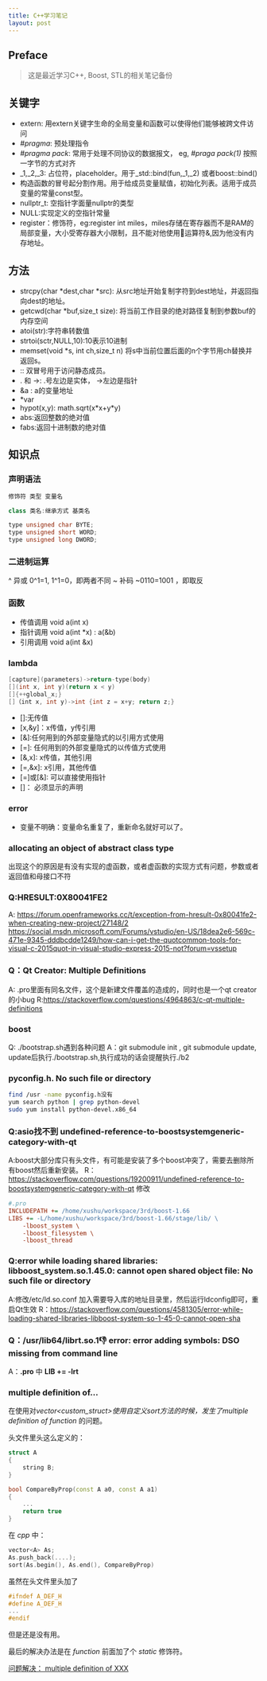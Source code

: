 ```yaml
---
title: C++学习笔记
layout: post
---
```


## Preface
> 这是最近学习C++, Boost, STL的相关笔记备份

## 关键字
* extern: 用extern关键字生命的全局变量和函数可以使得他们能够被跨文件访问
* _#pragma_: 预处理指令
* _#pragma pack_: 常用于处理不同协议的数据报文， eg, _#praga pack(1)_ 按照一字节的方式对齐
* \_1,\_2,\_3: 占位符，placeholder。用于_std::bind(fun,\_1,\_2) 或者boost::bind()
* 构造函数的冒号起分割作用。用于给成员变量赋值，初始化列表。适用于成员变量的常量const型。
* nullptr_t: 空指针字面量nullptr的类型
* NULL:实现定义的空指针常量
* register：修饰符，eg:register int miles，miles存储在寄存器而不是RAM的局部变量，大小受寄存器大小限制，且不能对他使用🏥运算符&,因为他没有内存地址。

## 方法
* strcpy(char \*dest,char \*src): 从src地址开始复制字符到dest地址，并返回指向dest的地址。
* getcwd(char \*buf,size_t size): 将当前工作目录的绝对路径复制到参数buf的内存空间
* atoi(str):字符串转数值
* strtoi(sctr,NULL,10):10表示10进制
* memset(void \*s, int ch,size_t n) 将s中当前位置后面的n个字节用ch替换并返回s。
* :: 双冒号用于访问静态成员。
* \. 和 \->: .号左边是实体， ->左边是指针
* &a : a的变量地址
* \*var
* <cmath> hypot(x,y): math.sqrt(x\*x+y\*y)
* <cmath> abs:返回整数的绝对值
* <cmath> fabs:返回十进制数的绝对值 

## 知识点

### 声明语法
```c++
修饰符 类型 变量名

class 类名:继承方式 基类名

type unsigned char BYTE;
type unsigned short WORD;
type unsigned long DWORD;
```

### 二进制运算
^ 异或 0^1=1, 1^1=0，即两者不同
~ 补码 ~0110=1001 ，即取反

### 函数
* 传值调用 void a(int x)
* 指针调用 void a(int \*x) : a(&b)
* 引用调用 void a(int &x)

### lambda
```c++
[capture](parameters)->return-type(body)
[](int x, int y)(return x < y)
[]{++global_x;}
[]（int x, int y)->int {int z = x+y; return z;}
```

* []:无传值
* \[x,&y\]：x传值，y传引用
* \[&\]:任何用到的外部变量隐式的以引用方式使用
* \[=]: 任何用到的外部变量隐式的以传值方式使用
* \[&,x]: x传值，其他引用
* \[=,&x]: x引用，其他传值
* \[=\]或\[&\]: 可以直接使用指针
* []： 必须显示的声明


### error
* 变量不明确：变量命名重复了，重新命名就好可以了。



###  allocating an object of abstract class type

出现这个的原因是有没有实现的虚函数，或者虚函数的实现方式有问题，参数或者返回值和母接口不符

### Q:HRESULT:0X80041FE2

A: 
https://forum.openframeworks.cc/t/exception-from-hresult-0x80041fe2-when-creating-new-project/27148/2
https://social.msdn.microsoft.com/Forums/vstudio/en-US/18dea2e6-569c-471e-9345-dddbcdde1249/how-can-i-get-the-quotcommon-tools-for-visual-c-2015quot-in-visual-studio-express-2015-not?forum=vssetup

###  Q：Qt Creator: Multiple Definitions

A: .pro里面有同名文件，这个是新建文件覆盖的造成的，同时也是一个qt creator的小bug
R:https://stackoverflow.com/questions/4964863/c-qt-multiple-definitions

### boost

Q: ./bootstrap.sh遇到各种问题
A：git submodule init , git submodule update, update后执行./bootstrap.sh,执行成功的话会提醒执行./b2

### pyconfig.h. No such file or directory

```sh
find /usr -name pyconfig.h没有
yum search python | grep python-devel
sudo yum install python-devel.x86_64
```

### Q:asio找不到 undefined-reference-to-boostsystemgeneric-category-with-qt

A:boost大部分库只有头文件，有可能是安装了多个boost冲突了，需要去删除所有boost然后重新安装。
R：https://stackoverflow.com/questions/19200911/undefined-reference-to-boostsystemgeneric-category-with-qt
修改

```ini
#.pro
INCLUDEPATH += /home/xushu/workspace/3rd/boost-1.66
LIBS += -L/home/xushu/workspace/3rd/boost-1.66/stage/lib/ \
    -lboost_system \
    -lboost_filesystem \
    -lboost_thread
```

### Q:error while loading shared libraries: libboost_system.so.1.45.0: cannot open shared object file: No such file or directory

A:修改/etc/ld.so.conf 加入需要导入库的地址目录里，然后运行ldconfig即可，重启Qt生效
R：https://stackoverflow.com/questions/4581305/error-while-loading-shared-libraries-libboost-system-so-1-45-0-cannot-open-sha

### Q：/usr/lib64/librt.so.1:-1: error: error adding symbols: DSO missing from command line

A：**.pro** 中 **LIB += -lrt**



### multiple definition of...

在使用对*vector<custom_struct>*使用自定义sort方法的时候，发生了*multiple definition of function* 的问题。

头文件里头这么定义的：

```c++
struct A
{
    string B;
}

bool CompareByProp(const A a0, const A a1)
{
    ...
    return true
}

```

在 *cpp* 中：

```c++
vector<A> As;
As.push_back(....);
sort(As.begin(), As.end(), CompareByProp)
```

虽然在头文件里头加了

```c
#ifndef A_DEF_H
#define A_DEF_H
...
#endif
```

但是还是没有用。

最后的解决办法是在 *function* 前面加了个 *static* 修饰符。

[问题解决： multiple definition of XXX](https://blog.csdn.net/liyuefeilong/article/details/44071053)